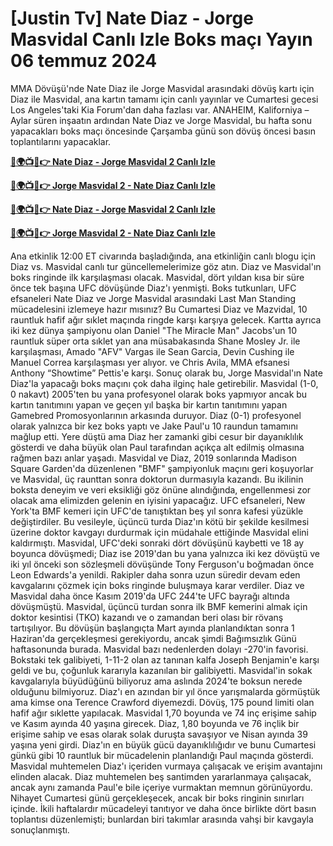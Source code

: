 # [Justin Tv] Nate Diaz - Jorge Masvidal Canlı Izle Boks maçı Yayın 06 temmuz 2024

MMA Dövüşü'nde Nate Diaz ile Jorge Masvidal arasındaki dövüş kartı için Diaz ile Masvidal, ana kartın tamamı için canlı yayınlar ve Cumartesi gecesi Los Angeles'taki Kia Forum'dan daha fazlası var. ANAHEIM, Kaliforniya – Aylar süren inşaatın ardından Nate Diaz ve Jorge Masvidal, bu hafta sonu yapacakları boks maçı öncesinde Çarşamba günü son dövüş öncesi basın toplantılarını yapacaklar.

**[🔴🌍📺📱👉 Nate Diaz - Jorge Masvidal 2 Canlı Izle](https://cutt.ly/SefKp7gb)**

**[🔴🌍📺📱👉 Jorge Masvidal 2 - Nate Diaz Canlı Izle](https://cutt.ly/SefKp7gb)**

**[🔴🌍📺📱👉 Nate Diaz - Jorge Masvidal 2 Canlı Izle](https://cutt.ly/SefKp7gb)**

**[🔴🌍📺📱👉 Jorge Masvidal 2 - Nate Diaz Canlı Izle](https://cutt.ly/SefKp7gb)**

Ana etkinlik 12:00 ET civarında başladığında, ana etkinliğin canlı blogu için Diaz vs. Masvidal canlı tur güncellemelerimize göz atın. Diaz ve Masvidal'ın boks ringinde ilk karşılaşması olacak. Masvidal, dört yıldan kısa bir süre önce tek başına UFC dövüşünde Diaz'ı yenmişti. Boks tutkunları, UFC efsaneleri Nate Diaz ve Jorge Masvidal arasındaki Last Man Standing mücadelesini izlemeye hazır mısınız? Bu Cumartesi Diaz ve Mazvidal, 10 rauntluk hafif ağır sıklet maçında ringde karşı karşıya gelecek. Kartta ayrıca iki kez dünya şampiyonu olan Daniel "The Miracle Man" Jacobs'un 10 rauntluk süper orta sıklet yan ana müsabakasında Shane Mosley Jr. ile karşılaşması, Amado "AFV" Vargas ile Sean Garcia, Devin Cushing ile Manuel Correa karşılaşması yer alıyor. ve Chris Avila, MMA efsanesi Anthony “Showtime” Pettis'e karşı. Sonuç olarak bu, Jorge Masvidal'ın Nate Diaz'la yapacağı boks maçını çok daha ilginç hale getirebilir. Masvidal (1-0, 0 nakavt) 2005'ten bu yana profesyonel olarak boks yapmıyor ancak bu kartın tanıtımını yapan ve geçen yıl başka bir kartın tanıtımını yapan Gamebred Promosyonlarının arkasında duruyor. Diaz (0-1) profesyonel olarak yalnızca bir kez boks yaptı ve Jake Paul'u 10 raundun tamamını mağlup etti. Yere düştü ama Diaz her zamanki gibi cesur bir dayanıklılık gösterdi ve daha büyük olan Paul tarafından açıkça alt edilmiş olmasına rağmen bazı anlar yaşadı. Masvidal ve Diaz, 2019 sonlarında Madison Square Garden'da düzenlenen "BMF" şampiyonluk maçını geri koşuyorlar ve Masvidal, üç raunttan sonra doktorun durmasıyla kazandı. Bu ikilinin boksta deneyim ve veri eksikliği göz önüne alındığında, engellenmesi zor olacak ama elimizden gelenin en iyisini yapacağız. UFC efsaneleri, New York'ta BMF kemeri için UFC'de tanıştıktan beş yıl sonra kafesi yüzükle değiştirdiler. Bu vesileyle, üçüncü turda Diaz'ın kötü bir şekilde kesilmesi üzerine doktor kavgayı durdurmak için müdahale ettiğinde Masvidal elini kaldırmıştı. Masvidal, UFC'deki sonraki dört dövüşünü kaybetti ve 18 ay boyunca dövüşmedi; Diaz ise 2019'dan bu yana yalnızca iki kez dövüştü ve iki yıl önceki son sözleşmeli dövüşünde Tony Ferguson'u boğmadan önce Leon Edwards'a yenildi. Rakipler daha sonra uzun süredir devam eden kavgalarını çözmek için boks ringinde buluşmaya karar verdiler. Diaz ve Masvidal daha önce Kasım 2019'da UFC 244'te UFC bayrağı altında dövüşmüştü. Masvidal, üçüncü turdan sonra ilk BMF kemerini almak için doktor kesintisi (TKO) kazandı ve o zamandan beri olası bir rövanş tartışılıyor. Bu dövüşün başlangıçta Mart ayında planlandıktan sonra 1 Haziran'da gerçekleşmesi gerekiyordu, ancak şimdi Bağımsızlık Günü haftasonunda burada. Masvidal bazı nedenlerden dolayı -270'in favorisi. Bokstaki tek galibiyeti, 1-11-2 olan az tanınan kalfa Joseph Benjamin'e karşı geldi ve bu, çoğunluk kararıyla kazanılan bir galibiyetti. Masvidal'in sokak kavgalarıyla büyüdüğünü biliyoruz ama aslında 2024'te boksun nerede olduğunu bilmiyoruz. Diaz'ı en azından bir yıl önce yarışmalarda görmüştük ama kimse ona Terence Crawford diyemezdi. Dövüş, 175 pound limiti olan hafif ağır sıklette yapılacak. Masvidal 1,70 boyunda ve 74 inç erişime sahip ve Kasım ayında 40 yaşına girecek. Diaz, 1,80 boyunda ve 76 inçlik bir erişime sahip ve esas olarak solak duruşta savaşıyor ve Nisan ayında 39 yaşına yeni girdi. Diaz'ın en büyük gücü dayanıklılığıdır ve bunu Cumartesi günkü gibi 10 rauntluk bir mücadelenin planlandığı Paul maçında gösterdi. Masvidal muhtemelen Diaz'ı içeriden vurmaya çalışacak ve erişim avantajını elinden alacak. Diaz muhtemelen beş santimden yararlanmaya çalışacak, ancak aynı zamanda Paul'e bile içeriye vurmaktan memnun görünüyordu. Nihayet Cumartesi günü gerçekleşecek, ancak bir boks ringinin sınırları içinde. İkili haftalardır mücadeleyi tanıtıyor ve daha önce birlikte dört basın toplantısı düzenlemişti; bunlardan biri takımlar arasında vahşi bir kavgayla sonuçlanmıştı.
